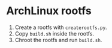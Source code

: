 # ArchLinux rootfs

1. Create a rootfs with `createrootfs.py`.
2. Copy `build.sh` inside the rootfs.
3. Chroot the rootfs and run `build.sh`.
